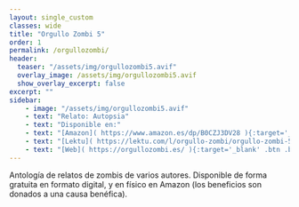 ```yaml
---
layout: single_custom
classes: wide
title: "Orgullo Zombi 5"
order: 1
permalink: /orgullozombi/
header:
  teaser: "/assets/img/orgullozombi5.avif"
  overlay_image: /assets/img/orgullozombi5.avif
  show_overlay_excerpt: false
excerpt: ""
sidebar:
    - image: "/assets/img/orgullozombi5.avif"
    - text: "Relato: Autopsia"
    - text: "Disponible en:"
    - text: "[Amazon]( https://www.amazon.es/dp/B0CZJ3DV28 ){:target='_blank' .btn .btn--success}"
    - text: "[Lektu]( https://lektu.com/l/orgullo-zombi/orgullo-zombi-5/22937 ){:target='_blank' .btn .btn--success}"
    - text: "[Web]( https://orgullozombi.es/ ){:target='_blank' .btn .btn--success}"
---
```


 Antología de relatos de zombis de varios autores. Disponible de forma gratuita en formato digital, y en físico en Amazon (los beneficios son donados a una causa benéfica).

